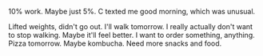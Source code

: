 10% work. Maybe just 5%. C texted me good morning, which was unusual.

Lifted weights, didn't go out. I'll walk tomorrow. I really actually don't want to stop walking. Maybe it'll feel better. I want to order something, anything. Pizza tomorrow. Maybe kombucha. Need more snacks and food.
